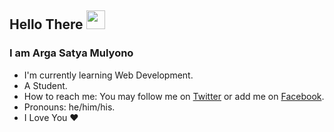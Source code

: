 ## Hello There <img src="https://raw.githubusercontent.com/iampavangandhi/iampavangandhi/master/gifs/Hi.gif" width="30px">

### I am Arga Satya Mulyono
- I'm currently learning Web Development.
- A Student.
- How to reach me: You may follow me on [Twitter](https://twitter.com/argasatya16) or add me on [Facebook](https://facebook.com/argasatya16).
- Pronouns: he/him/his.
- I Love You &hearts;
